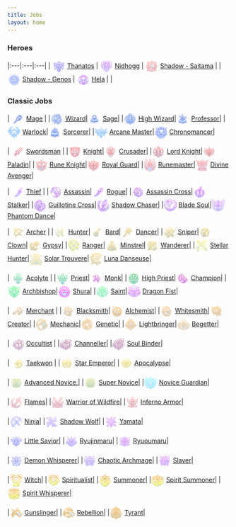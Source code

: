 ```yaml
---
title: Jobs 
layout: home
---
```


### Heroes

|:---|:---|:---|
| <img src="/assets/images/jobs/icon_60_5.png" width="30" height="30" style="vertical-align: middle"> [Thanatos](jobs/thanatos) | <img src="/assets/images/jobs/icon_61_5.png" width="30" height="30" style="vertical-align: middle"> [Nidhogg](jobs/nidhogg) | <img src="/assets/images/jobs/icon_62_5.png" width="30" height="30" style="vertical-align: middle"> [Shadow - Saitama](jobs/shadow-saitama) |
| <img src="/assets/images/jobs/icon_63_5.png" width="30" height="30" style="vertical-align: middle"> [Shadow - Genos](jobs/shadow-genos) | <img src="/assets/images/jobs/icon_64_5.png" width="30" height="30" style="vertical-align: middle"> [Hela](jobs/hela) |  |


### Classic Jobs



| <img src="/assets/images/jobs/icon_2_1.png" width="30" height="30" style="vertical-align: middle"> [Mage](jobs/mage) |
|<img src="/assets/images/jobs/icon_2_2.png" width="30" height="30" style="vertical-align: middle"> [Wizard](jobs/wizard)|<img src="/assets/images/jobs/icon_11_1.png" width="30" height="30" style="vertical-align: middle"> [Sage](jobs/sage)|
  |<img src="/assets/images/jobs/icon_2_3.png" width="30" height="30" style="vertical-align: middle"> [High Wizard](jobs/high-wizard)|<img src="/assets/images/jobs/icon_11_2.png" width="30" height="30" style="vertical-align: middle"> [Professor](jobs/professor)|
  |<img src="/assets/images/jobs/icon_2_4.png" width="30" height="30" style="vertical-align: middle"> [Warlock](jobs/warlock)|<img src="/assets/images/jobs/icon_11_3.png" width="30" height="30" style="vertical-align: middle"> [Sorcerer](jobs/sorcerer)|
  |<img src="/assets/images/jobs/icon_2_5.png" width="30" height="30" style="vertical-align: middle"> [Arcane Master](jobs/arcane-master)|<img src="/assets/images/jobs/icon_11_5.png" width="30" height="30" style="vertical-align: middle"> [Chronomancer](jobs/chronomancer)|



| <img src="/assets/images/jobs/icon_1_1.png" width="30" height="30" style="vertical-align: middle"> [Swordsman](jobs/swordsman) |
|<img src="/assets/images/jobs/icon_1_2.png" width="30" height="30" style="vertical-align: middle"> [Knight](jobs/knight)|<img src="/assets/images/jobs/icon_7_2.png" width="30" height="30" style="vertical-align: middle"> [Crusader](jobs/crusader)|
  |<img src="/assets/images/jobs/icon_1_3.png" width="30" height="30" style="vertical-align: middle"> [Lord Knight](jobs/lord-knight)|<img src="/assets/images/jobs/icon_7_3.png" width="30" height="30" style="vertical-align: middle"> [Paladin](jobs/paladin)|
  |<img src="/assets/images/jobs/icon_1_4.png" width="30" height="30" style="vertical-align: middle"> [Rune Knight](jobs/rune-knight)|<img src="/assets/images/jobs/icon_7_4.png" width="30" height="30" style="vertical-align: middle"> [Royal Guard](jobs/royal-guard)|
  |<img src="/assets/images/jobs/icon_1_5.png" width="30" height="30" style="vertical-align: middle"> [Runemaster](jobs/runemaster)|<img src="/assets/images/jobs/icon_7_5.png" width="30" height="30" style="vertical-align: middle"> [Divine Avenger](jobs/divine-avenger)|



| <img src="/assets/images/jobs/icon_3_1.png" width="30" height="30" style="vertical-align: middle"> [Thief](jobs/thief) |
|<img src="/assets/images/jobs/icon_3_2.png" width="30" height="30" style="vertical-align: middle"> [Assassin](jobs/assassin)|<img src="/assets/images/jobs/icon_9_2.png" width="30" height="30" style="vertical-align: middle"> [Rogue](jobs/rogue)|
  |<img src="/assets/images/jobs/icon_3_3.png" width="30" height="30" style="vertical-align: middle"> [Assassin Cross](jobs/assassin-cross)|<img src="/assets/images/jobs/icon_9_3.png" width="30" height="30" style="vertical-align: middle"> [Stalker](jobs/stalker)|
  |<img src="/assets/images/jobs/icon_3_4.png" width="30" height="30" style="vertical-align: middle"> [Guillotine Cross](jobs/guillotine-cross)|<img src="/assets/images/jobs/icon_9_4.png" width="30" height="30" style="vertical-align: middle"> [Shadow Chaser](jobs/shadow-chaser)|
  |<img src="/assets/images/jobs/icon_3_5.png" width="30" height="30" style="vertical-align: middle"> [Blade Soul](jobs/blade-soul)|<img src="/assets/images/jobs/icon_9_5.png" width="30" height="30" style="vertical-align: middle"> [Phantom Dance](jobs/phantom-dance)|



| <img src="/assets/images/jobs/icon_4_1.png" width="30" height="30" style="vertical-align: middle"> [Archer](jobs/archer) |
|<img src="/assets/images/jobs/icon_4_2.png" width="30" height="30" style="vertical-align: middle"> [Hunter](jobs/hunter)|<img src="/assets/images/jobs/icon_8_1.png" width="30" height="30" style="vertical-align: middle"> [Bard](jobs/bard)|<img src="/assets/images/jobs/icon_10_1.png" width="30" height="30" style="vertical-align: middle"> [Dancer](jobs/dancer)|
  |<img src="/assets/images/jobs/icon_4_3.png" width="30" height="30" style="vertical-align: middle"> [Sniper](jobs/sniper)|<img src="/assets/images/jobs/icon_8_2.png" width="30" height="30" style="vertical-align: middle"> [Clown](jobs/clown)|<img src="/assets/images/jobs/icon_10_2.png" width="30" height="30" style="vertical-align: middle"> [Gypsy](jobs/gypsy)|
  |<img src="/assets/images/jobs/icon_4_4.png" width="30" height="30" style="vertical-align: middle"> [Ranger](jobs/ranger)|<img src="/assets/images/jobs/icon_8_3.png" width="30" height="30" style="vertical-align: middle"> [Minstrel](jobs/minstrel)|<img src="/assets/images/jobs/icon_10_3.png" width="30" height="30" style="vertical-align: middle"> [Wanderer](jobs/wanderer)|
  |<img src="/assets/images/jobs/icon_4_5.png" width="30" height="30" style="vertical-align: middle"> [Stellar Hunter](jobs/stellar-hunter)|<img src="/assets/images/jobs/icon_8_5.png" width="30" height="30" style="vertical-align: middle"> [Solar Trouvere](jobs/solar-trouvere)|<img src="/assets/images/jobs/icon_10_5.png" width="30" height="30" style="vertical-align: middle"> [Luna Danseuse](jobs/luna-danseuse)|



| <img src="/assets/images/jobs/icon_5_1.png" width="30" height="30" style="vertical-align: middle"> [Acolyte](jobs/acolyte) |
|<img src="/assets/images/jobs/icon_5_2.png" width="30" height="30" style="vertical-align: middle"> [Priest](jobs/priest)|<img src="/assets/images/jobs/icon_12_2.png" width="30" height="30" style="vertical-align: middle"> [Monk](jobs/monk)|
  |<img src="/assets/images/jobs/icon_5_3.png" width="30" height="30" style="vertical-align: middle"> [High Priest](jobs/high-priest)|<img src="/assets/images/jobs/icon_12_3.png" width="30" height="30" style="vertical-align: middle"> [Champion](jobs/champion)|
  |<img src="/assets/images/jobs/icon_5_4.png" width="30" height="30" style="vertical-align: middle"> [Archbishop](jobs/archbishop)|<img src="/assets/images/jobs/icon_12_4.png" width="30" height="30" style="vertical-align: middle"> [Shura](jobs/shura)|
  |<img src="/assets/images/jobs/icon_5_5.png" width="30" height="30" style="vertical-align: middle"> [Saint](jobs/saint)|<img src="/assets/images/jobs/icon_12_5.png" width="30" height="30" style="vertical-align: middle"> [Dragon Fist](jobs/dragon-fist)|



| <img src="/assets/images/jobs/icon_6_1.png" width="30" height="30" style="vertical-align: middle"> [Merchant](jobs/merchant) |
|<img src="/assets/images/jobs/icon_6_2.png" width="30" height="30" style="vertical-align: middle"> [Blacksmith](jobs/blacksmith)|<img src="/assets/images/jobs/icon_13_2.png" width="30" height="30" style="vertical-align: middle"> [Alchemist](jobs/alchemist)|
  |<img src="/assets/images/jobs/icon_6_3.png" width="30" height="30" style="vertical-align: middle"> [Whitesmith](jobs/whitesmith)|<img src="/assets/images/jobs/icon_13_3.png" width="30" height="30" style="vertical-align: middle"> [Creator](jobs/creator)|
  |<img src="/assets/images/jobs/icon_6_4.png" width="30" height="30" style="vertical-align: middle"> [Mechanic](jobs/mechanic)|<img src="/assets/images/jobs/icon_13_4.png" width="30" height="30" style="vertical-align: middle"> [Genetic](jobs/genetic)|
  |<img src="/assets/images/jobs/icon_6_5.png" width="30" height="30" style="vertical-align: middle"> [Lightbringer](jobs/lightbringer)|<img src="/assets/images/jobs/icon_13_5.png" width="30" height="30" style="vertical-align: middle"> [Begetter](jobs/begetter)|



| <img src="/assets/images/jobs/icon_18_3.png" width="30" height="30" style="vertical-align: middle"> [Occultist](jobs/occultist) |
|<img src="/assets/images/jobs/icon_18_4.png" width="30" height="30" style="vertical-align: middle"> [Channeller](jobs/channeller)|
  |<img src="/assets/images/jobs/icon_18_5.png" width="30" height="30" style="vertical-align: middle"> [Soul Binder](jobs/soul-binder)|



| <img src="/assets/images/jobs/icon_19_3.png" width="30" height="30" style="vertical-align: middle"> [Taekwon](jobs/taekwon) |
|<img src="/assets/images/jobs/icon_19_4.png" width="30" height="30" style="vertical-align: middle"> [Star Emperor](jobs/star-emperor)|
  |<img src="/assets/images/jobs/icon_19_5.png" width="30" height="30" style="vertical-align: middle"> [Apocalypse](jobs/apocalypse)|


|<img src="/assets/images/jobs/icon_14_3.png" width="30" height="30" style="vertical-align: middle"> [Advanced Novice.](jobs/advanced-novice)|
  |<img src="/assets/images/jobs/icon_14_4.png" width="30" height="30" style="vertical-align: middle"> [Super Novice](jobs/super-novice)|
  |<img src="/assets/images/jobs/icon_14_5.png" width="30" height="30" style="vertical-align: middle"> [Novice Guardian](jobs/novice-guardian)|


|<img src="/assets/images/jobs/icon_20_3.png" width="30" height="30" style="vertical-align: middle"> [Flames](jobs/flames)|
  |<img src="/assets/images/jobs/icon_20_4.png" width="30" height="30" style="vertical-align: middle"> [Warrior of Wildfire](jobs/warrior-of-wildfire)|
  |<img src="/assets/images/jobs/icon_20_5.png" width="30" height="30" style="vertical-align: middle"> [Inferno Armor](jobs/inferno-armor)|


|<img src="/assets/images/jobs/icon_16_3.png" width="30" height="30" style="vertical-align: middle"> [Ninja](jobs/ninja)|
  |<img src="/assets/images/jobs/icon_16_4.png" width="30" height="30" style="vertical-align: middle"> [Shadow Wolf](jobs/shadow-wolf)|
  |<img src="/assets/images/jobs/icon_16_5.png" width="30" height="30" style="vertical-align: middle"> [Yamata](jobs/yamata)|


|<img src="/assets/images/jobs/icon_21_3.png" width="30" height="30" style="vertical-align: middle"> [Little Savior](jobs/little-savior)|
  |<img src="/assets/images/jobs/icon_21_4.png" width="30" height="30" style="vertical-align: middle"> [Ryujinmaru](jobs/ryujinmaru)|
  |<img src="/assets/images/jobs/icon_21_5.png" width="30" height="30" style="vertical-align: middle"> [Ryuoumaru](jobs/ryuoumaru)|


|<img src="/assets/images/jobs/icon_22_3.png" width="30" height="30" style="vertical-align: middle"> [Demon Whisperer](jobs/demon-whisperer)|
  |<img src="/assets/images/jobs/icon_22_4.png" width="30" height="30" style="vertical-align: middle"> [Chaotic Archmage](jobs/chaotic-archmage)|
  |<img src="/assets/images/jobs/icon_22_5.png" width="30" height="30" style="vertical-align: middle"> [Slayer](jobs/slayer)|


|<img src="/assets/images/jobs/icon_15_1.png" width="30" height="30" style="vertical-align: middle"> [Witch](jobs/witch)|
  |<img src="/assets/images/jobs/icon_15_2.png" width="30" height="30" style="vertical-align: middle"> [Spiritualist](jobs/spiritualist)|
  |<img src="/assets/images/jobs/icon_15_3.png" width="30" height="30" style="vertical-align: middle"> [Summoner](jobs/summoner)|
  |<img src="/assets/images/jobs/icon_15_4.png" width="30" height="30" style="vertical-align: middle"> [Spirit Summoner](jobs/spirit-summoner)|
  |<img src="/assets/images/jobs/icon_15_5.png" width="30" height="30" style="vertical-align: middle"> [Spirit Whisperer](jobs/spirit-whisperer)|


|<img src="/assets/images/jobs/icon_17_3.png" width="30" height="30" style="vertical-align: middle"> [Gunslinger](jobs/gunslinger)|
  |<img src="/assets/images/jobs/icon_17_4.png" width="30" height="30" style="vertical-align: middle"> [Rebellion](jobs/rebellion)|
  |<img src="/assets/images/jobs/icon_17_5.png" width="30" height="30" style="vertical-align: middle"> [Tyrant](jobs/tyrant)|


